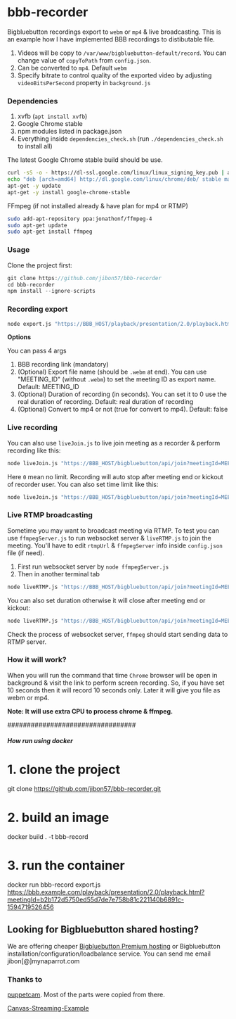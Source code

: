 # bbb-recorder

Bigbluebutton recordings export to `webm` or `mp4` & live broadcasting. This is an example how I have implemented BBB recordings to distibutable file. 

1. Videos will be copy to `/var/www/bigbluebutton-default/record`. You can change value of `copyToPath` from `config.json`.
3. Can be converted to `mp4`. Default `webm`
2. Specify bitrate to control quality of the exported video by adjusting `videoBitsPerSecond` property in `background.js`


### Dependencies

1. xvfb (`apt install xvfb`)
2. Google Chrome stable
3. npm modules listed in package.json
4. Everything inside `dependencies_check.sh` (run `./dependencies_check.sh` to install all)

The latest Google Chrome stable build should be use.

```sh
curl -sS -o - https://dl-ssl.google.com/linux/linux_signing_key.pub | apt-key add
echo "deb [arch=amd64] http://dl.google.com/linux/chrome/deb/ stable main" > /etc/apt/sources.list.d/google-chrome.list
apt-get -y update
apt-get -y install google-chrome-stable
```

FFmpeg (if not installed already & have plan for mp4 or RTMP)
```sh
sudo add-apt-repository ppa:jonathonf/ffmpeg-4
sudo apt-get update
sudo apt-get install ffmpeg
```

### Usage

Clone the project first:

```javascript
git clone https://github.com/jibon57/bbb-recorder
cd bbb-recorder
npm install --ignore-scripts
```

### Recording export

```sh
node export.js "https://BBB_HOST/playback/presentation/2.0/playback.html?meetingId=MEETING_ID" meeting.webm 10 true
```

**Options**

You can pass 4 args

1) BBB recording link (mandatory)
2) (Optional) Export file name (should be `.webm` at end). You can use "MEETING_ID" (without `.webm`) to set the meeting ID as export name. Default: MEETING_ID 
3) (Optional) Duration of recording (in seconds). You can set it to 0 use the real duration of recording. Default: real duration of recording
4) (Optional) Convert to mp4 or not (true for convert to mp4). Default: false


### Live recording

You can also use `liveJoin.js` to live join meeting as a recorder & perform recording like this:

```sh
node liveJoin.js "https://BBB_HOST/bigbluebutton/api/join?meetingId=MEETING_ID...." liveRecord.webm 0 true
```
Here `0` mean no limit. Recording will auto stop after meeting end or kickout of recorder user. You can also set time limit like this:

```sh
node liveJoin.js "https://BBB_HOST/bigbluebutton/api/join?meetingId=MEETING_ID...." liveRecord.webm 60 true
```

### Live RTMP broadcasting

Sometime you may want to broadcast meeting via RTMP. To test you can use `ffmpegServer.js` to run websocket server & `liveRTMP.js` to join the meeting. You'll have to edit `rtmpUrl` & `ffmpegServer` info inside `config.json` file (if need). 


1) First run websocket server by `node ffmpegServer.js`
2) Then in another terminal tab

```sh
node liveRTMP.js "https://BBB_HOST/bigbluebutton/api/join?meetingId=MEETING_ID...."
```
You can also set duration otherwise it will close after meeting end or kickout:

```sh
node liveRTMP.js "https://BBB_HOST/bigbluebutton/api/join?meetingId=MEETING_ID...." 20
```

Check the process of websocket server, `ffmpeg` should start sending data to RTMP server.

### How it will work?
When you will run the command that time `Chrome` browser will be open in background & visit the link to perform screen recording. So, if you have set 10 seconds then it will record 10 seconds only. Later it will give you file as webm or mp4.

**Note: It will use extra CPU to process chrome & ffmpeg.** 

#################################
##### How run using docker ######
# 1. clone the project 
 git clone https://github.com/jibon57/bbb-recorder.git
 
# 2. build an image 
 docker build . -t bbb-record
 
# 3. run the container 
docker run bbb-record export.js https://bbb.example.com/playback/presentation/2.0/playback.html?meetingId=b2b172d5750ed55d7de7e758b81c221140b6891c-1594719526456

## Looking for Bigbluebutton shared hosting?

We are offering cheaper [Bigbluebutton Premium hosting](https://www.mynaparrot.com/classroom/bigbluebuttonservice) or Bigbluebutton installation/configuration/loadbalance service. You can send me email jibon[@]mynaparrot.com


### Thanks to

[puppetcam](https://github.com/muralikg/puppetcam). Most of the parts were copied from there. 

[Canvas-Streaming-Example](https://github.com/fbsamples/Canvas-Streaming-Example)
